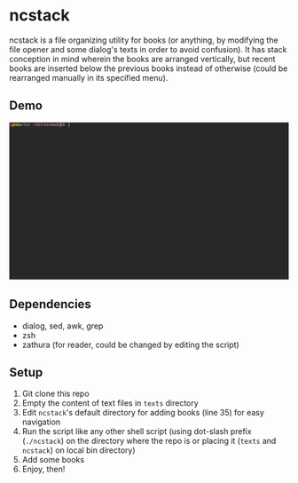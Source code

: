 # ncstack
ncstack is a file organizing utility for books (or anything, by modifying the file opener and some dialog's texts in order to avoid confusion). It has stack conception in mind wherein the books are arranged vertically, but recent books are inserted below the previous books instead of otherwise (could be rearranged manually in its specified menu).

## Demo
![](demo.gif)

## Dependencies
* dialog, sed, awk, grep
* zsh
* zathura (for reader, could be changed by editing the script)

## Setup
1. Git clone this repo
2. Empty the content of text files in `texts` directory
3. Edit `ncstack`'s default directory for adding books (line 35) for easy navigation
4. Run the script like any other shell script (using dot-slash prefix (`./ncstack`) on the directory where the repo is or placing it (`texts` and `ncstack`) on local bin directory)
5. Add some books
6. Enjoy, then!
